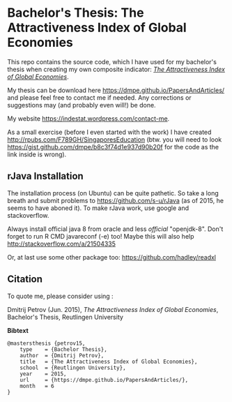 Bachelor's Thesis: The Attractiveness Index of Global Economies
========

This repo contains the source code, which I have used for my bachelor's thesis when creating my own composite indicator: [*The Attractiveness Index of Global Economies*](https://dmpe.github.io/PapersAndArticles/). 

My thesis can be download here <https://dmpe.github.io/PapersAndArticles/> and please feel free to contact me if needed. Any corrections or suggestions may (and probably even will!) be done.

My website <https://indestat.wordpress.com/contact-me>.

As a small exercise (before I even started with the work) I have created <http://rpubs.com/F789GH/SingaporesEducation> (btw. you will need to look <https://gist.github.com/dmpe/b8c3f74d1e937d90b20f> for the code as the link inside is wrong).

## rJava Installation

The installation process (on Ubuntu) can be quite pathetic. So take a long breath and submit problems to <https://github.com/s-u/rJava> (as of 2015, he seems to have aboned it). To make rJava work, use google and stackoverflow. 

Always install official java 8 from oracle and less *official* "openjdk-8". Don't forget to run R CMD javareconf (-e) too! Maybe this will also help <http://stackoverflow.com/a/21504335>

Or, at last use some other package too: <https://github.com/hadley/readxl>

## Citation

To quote me, please consider using :

Dmitrij Petrov (Jun. 2015), *The Attractiveness Index of Global Economies*, Bachelor's Thesis, Reutlingen University

**Bibtext**
```
@mastersthesis {petrov15,
    type    = {Bachelor Thesis},
    author  = {Dmitrij Petrov},
    title   = {The Attractiveness Index of Global Economies},
    school  = {Reutlingen University},
    year    = 2015,
    url     = {https://dmpe.github.io/PapersAndArticles/},
    month   = 6
}
```

